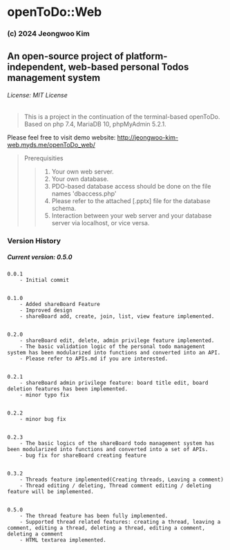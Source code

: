 # openToDo::Web
### (c) 2024 Jeongwoo Kim
## An open-source project of platform-independent, web-based personal Todos management system
###### License: MIT License

> This is a project in the continuation of the terminal-based openToDo.
> Based on php 7.4, MariaDB 10, phpMyAdmin 5.2.1.

Please feel free to visit demo website: http://jeongwoo-kim-web.myds.me/openToDo_web/

> Prerequisities
>> 1. Your own web server.
>> 2. Your own database.
>> 3. PDO-based database access should be done on the file names 'dbaccess.php'
>> 4. Please refer to the attached [.pptx] file for the database schema.
>> 5. Interaction between your web server and your database server via localhost, or vice versa.

### Version History
##### Current version: 0.5.0

    0.0.1
        - Initial commit


    0.1.0
        - Added shareBoard Feature
        - Improved design
        - shareBoard add, create, join, list, view feature implemented.


    0.2.0
        - shareBoard edit, delete, admin privilege feature implemented.
        - The basic validation logic of the personal todo management system has been modularized into functions and converted into an API.
        - Please refer to APIs.md if you are interested.

    
    0.2.1
        - shareBoard admin privilege feature: board title edit, board deletion features has been implemented.
        - minor typo fix


    0.2.2
        - minor bug fix


    0.2.3
        - The basic logics of the shareBoard todo management system has been modularized into functions and converted into a set of APIs.
        - bug fix for shareBoard creating feature


    0.3.2
        - Threads feature implemented(Creating threads, Leaving a comment)
        - Thread editing / deleting, Thread comment editing / deleting feature will be implemented.

    
    0.5.0
        - The thread feature has been fully implemented.
        - Supported thread related features: creating a thread, leaving a comment, editing a thread, deleting a thread, editing a comment, deleting a comment
        - HTML textarea implemented.